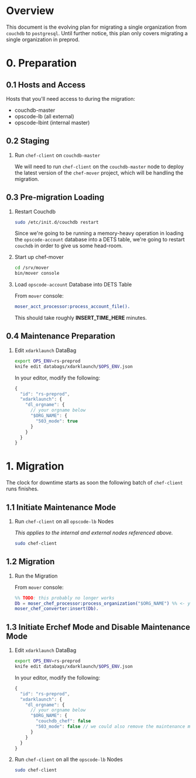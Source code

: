 # Overview

This document is the evolving plan for migrating a single organization from `couchdb` to `postgresql`. Until further notice, this plan only covers migrating a single organization in preprod.

# 0. Preparation

## 0.1 Hosts and Access

Hosts that you'll need access to during the migration:
* couchdb-master
* opscode-lb (all external)
* opscode-lbint (internal master)

## 0.2 Staging

1. Run `chef-client` on `couchdb-master`

   We will need to run `chef-client` on the `couchdb-master` node to deploy the latest version of the `chef-mover` project, which will be handling the migration.

## 0.3 Pre-migration Loading

1. Restart Couchdb

   ```bash
   sudo /etc/init.d/couchdb restart
   ```

   Since we're going to be running a memory-heavy operation in loading the `opscode-account` database into a DETS table, we're going to restart `couchdb` in order to give us some head-room.

1. Start up chef-mover

   ```bash
   cd /srv/mover
   bin/mover console
   ```

1. Load `opscode-account` Database into DETS Table

   From `mover` console:

   ```erlang
   moser_acct_processor:process_account_file().
   ```

   This should take roughly **INSERT_TIME_HERE** minutes.

## 0.4 Maintenance Preparation

1. Edit `xdarklaunch` DataBag

   ```bash
   export OPS_ENV=rs-preprod
   knife edit databags/xdarklaunch/$OPS_ENV.json
   ```

   In your editor, modify the following:

   ```javascript
   {
     "id": "rs-preprod",
     "xdarklaunch": {
       "dl_orgname": {
         // your orgname below
         "$ORG_NAME": {
           "503_mode": true
         }
       }
     }
   }
   ```

# 1. Migration

The clock for downtime starts as soon the following batch of `chef-client` runs finishes.

## 1.1 Initiate Maintenance Mode

1. Run `chef-client` on all `opscode-lb` Nodes

   _This applies to the internal and external nodes referenced above._

   ```bash
   sudo chef-client
   ```

## 1.2 Migration

1. Run the Migration

   From `mover` console:

   ```erlang
   %% TODO: this probably no longer works
   Db = moser_chef_processor:process_organization("$ORG_NAME") %% <- your orgname here
   moser_chef_converter:insert(Db).
   ```

## 1.3 Initiate Erchef Mode and Disable Maintenance Mode

1. Edit `xdarklaunch` DataBag

   ```bash
   export OPS_ENV=rs-preprod
   knife edit databags/xdarklaunch/$OPS_ENV.json
   ```

   In your editor, modify the following:

   ```javascript
   {
     "id": "rs-preprod",
     "xdarklaunch": {
       "dl_orgname": {
         // your orgname below
         "$ORG_NAME": {
           "couchdb_chef": false
           "503_mode": false // we could also remove the maintenance mode line
         }
       }
     }
   }
   ```

1. Run `chef-client` on all the `opscode-lb` Nodes

   ```bash
   sudo chef-client
   ```
